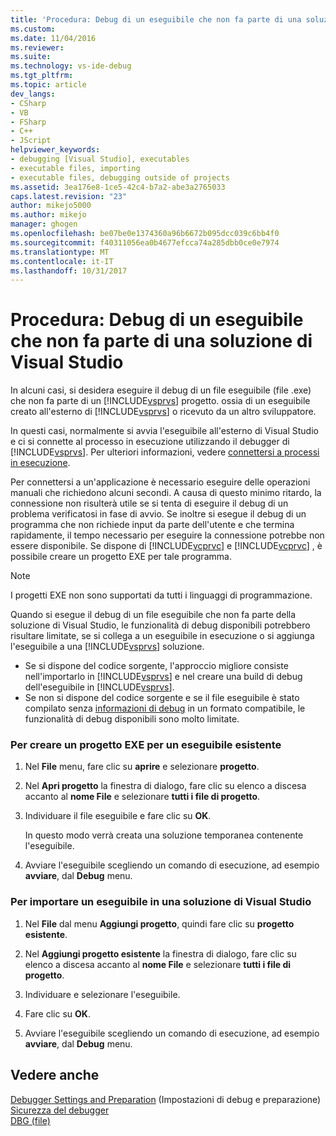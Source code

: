 ```yaml
---
title: 'Procedura: Debug di un eseguibile che non fa parte di una soluzione di Visual Studio | Documenti Microsoft'
ms.custom: 
ms.date: 11/04/2016
ms.reviewer: 
ms.suite: 
ms.technology: vs-ide-debug
ms.tgt_pltfrm: 
ms.topic: article
dev_langs:
- CSharp
- VB
- FSharp
- C++
- JScript
helpviewer_keywords:
- debugging [Visual Studio], executables
- executable files, importing
- executable files, debugging outside of projects
ms.assetid: 3ea176e8-1ce5-42c4-b7a2-abe3a2765033
caps.latest.revision: "23"
author: mikejo5000
ms.author: mikejo
manager: ghogen
ms.openlocfilehash: be07be0e1374360a96b6672b095dcc039c6bb4f0
ms.sourcegitcommit: f40311056ea0b4677efcca74a285dbb0ce0e7974
ms.translationtype: MT
ms.contentlocale: it-IT
ms.lasthandoff: 10/31/2017
---
```

# <a name="how-to-debug-an-executable-that-is-not-part-of-a-visual-studio-solution"></a>Procedura: Debug di un eseguibile che non fa parte di una soluzione di Visual Studio
In alcuni casi, si desidera eseguire il debug di un file eseguibile (file .exe) che non fa parte di un [!INCLUDE[vsprvs](../code-quality/includes/vsprvs_md.md)] progetto. ossia di un eseguibile creato all'esterno di [!INCLUDE[vsprvs](../code-quality/includes/vsprvs_md.md)] o ricevuto da un altro sviluppatore.  
  
In questi casi, normalmente si avvia l'eseguibile all'esterno di Visual Studio e ci si connette al processo in esecuzione utilizzando il debugger di [!INCLUDE[vsprvs](../code-quality/includes/vsprvs_md.md)]. Per ulteriori informazioni, vedere [connettersi a processi in esecuzione](../debugger/attach-to-running-processes-with-the-visual-studio-debugger.md).  
  
Per connettersi a un'applicazione è necessario eseguire delle operazioni manuali che richiedono alcuni secondi. A causa di questo minimo ritardo, la connessione non risulterà utile se si tenta di eseguire il debug di un problema verificatosi in fase di avvio. Se inoltre si esegue il debug di un programma che non richiede input da parte dell'utente e che termina rapidamente, il tempo necessario per eseguire la connessione potrebbe non essere disponibile. Se dispone di [!INCLUDE[vcprvc](../code-quality/includes/vcprvc_md.md)] e [!INCLUDE[vcprvc](../code-quality/includes/vcprvc_md.md)] , è possibile creare un progetto EXE per tale programma.

> [!NOTE]
>  I progetti EXE non sono supportati da tutti i linguaggi di programmazione.

Quando si esegue il debug di un file eseguibile che non fa parte della soluzione di Visual Studio, le funzionalità di debug disponibili potrebbero risultare limitate, se si collega a un eseguibile in esecuzione o si aggiunga l'eseguibile a una [!INCLUDE[vsprvs](../code-quality/includes/vsprvs_md.md)] soluzione.

- Se si dispone del codice sorgente, l'approccio migliore consiste nell'importarlo in [!INCLUDE[vsprvs](../code-quality/includes/vsprvs_md.md)] e nel creare una build di debug dell'eseguibile in [!INCLUDE[vsprvs](../code-quality/includes/vsprvs_md.md)].
- Se non si dispone del codice sorgente e se il file eseguibile è stato compilato senza [informazioni di debug](../debugger/how-to-set-debug-and-release-configurations.md) in un formato compatibile, le funzionalità di debug disponibili sono molto limitate. 
  
### <a name="to-create-an-exe-project-for-an-existing-executable"></a>Per creare un progetto EXE per un eseguibile esistente  
  
1.  Nel **File** menu, fare clic su **aprire** e selezionare **progetto**.  
  
2.  Nel **Apri progetto** la finestra di dialogo, fare clic su elenco a discesa accanto al **nome File** e selezionare **tutti i file di progetto**.  
  
3.  Individuare il file eseguibile e fare clic su **OK**.  

    In questo modo verrà creata una soluzione temporanea contenente l'eseguibile.

5.  Avviare l'eseguibile scegliendo un comando di esecuzione, ad esempio **avviare**, dal **Debug** menu.    
  
### <a name="to-import-an-executable-into-a-visual-studio-solution"></a>Per importare un eseguibile in una soluzione di Visual Studio  
  
1.  Nel **File** dal menu **Aggiungi progetto**, quindi fare clic su **progetto esistente**.  
  
2.  Nel **Aggiungi progetto esistente** la finestra di dialogo, fare clic su elenco a discesa accanto al **nome File** e selezionare **tutti i file di progetto**.  
  
3.  Individuare e selezionare l'eseguibile.  
  
4.  Fare clic su **OK**.  
  
5.  Avviare l'eseguibile scegliendo un comando di esecuzione, ad esempio **avviare**, dal **Debug** menu.    
  
## <a name="see-also"></a>Vedere anche  
 [Debugger Settings and Preparation](../debugger/debugger-settings-and-preparation.md)  (Impostazioni di debug e preparazione)  
 [Sicurezza del debugger](../debugger/debugger-security.md)   
 [DBG (file)](http://msdn.microsoft.com/en-us/91e449e9-8b65-4123-960f-2107cd1f1cfd)
